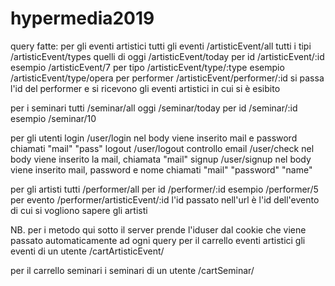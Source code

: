 # hypermedia2019
query fatte:
per gli eventi artistici
  tutti gli eventi    /artisticEvent/all
  tutti i tipi        /artisticEvent/types
  quelli di oggi      /artisticEvent/today
  per id              /artisticEvent/:id
      esempio   /artisticEvent/7
  per tipo            /artisticEvent/type/:type
      esempio   /artisticEvent/type/opera
  per performer       /artisticEvent/performer/:id
      si passa l'id del performer e si ricevono gli eventi artistici in cui si è esibito

per i seminari
  tutti               /seminar/all
  oggi                /seminar/today
  per id              /seminar/:id
      esempio   /seminar/10

per gli utenti
  login               /user/login
      nel body viene inserito mail e password chiamati "mail" "pass"
  logout              /user/logout
  controllo email     /user/check
      nel body viene inserito la mail, chiamata "mail"
  signup              /user/signup
        nel body viene inserito mail, password e nome chiamati "mail" "password" "name"

per gli artisti
  tutti               /performer/all
  per id              /performer/:id
      esempio   /performer/5
  per evento          /performer/artisticEvent/:id
      l'id passato nell'url è l'id dell'evento di cui si vogliono sapere gli artisti

NB. per i metodo qui sotto il server prende l'iduser dal cookie che viene passato automaticamente ad ogni query
per il carrello eventi artistici
    gli eventi di un utente   /cartArtisticEvent/

per il carrello seminari
    i seminari di un utente   /cartSeminar/
